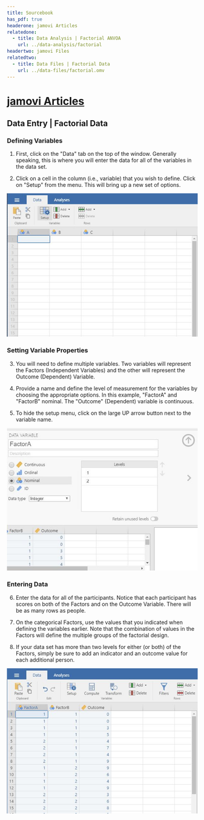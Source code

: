 ```yaml
---
title: Sourcebook
has_pdf: true
headerone: jamovi Articles
relatedone:
  - title: Data Analysis | Factorial ANVOA
    url: ../data-analysis/factorial
headertwo: jamovi Files
relatedtwo:
  - title: Data Files | Factorial Data
    url: ../data-files/factorial.omv
---
```


# [jamovi Articles](../index.md)

## Data Entry | Factorial Data 

### Defining Variables

1. First, click on the "Data" tab on the top of the window. Generally speaking, this is where you will enter the data for all of the variables in the data set. 

2. Click on a cell in the column (i.e., variable) that you wish to define. Click on "Setup" from the menu. This will bring up a new set of options. 

<p align="center"><kbd><img src="factorial1.png"></kbd></p>

### Setting Variable Properties

3. You will need to define multiple variables. Two variables will represent the Factors (Independent Variables) and the other will represent the Outcome (Dependent) Variable.

4. Provide a name and define the level of measurement for the variables by choosing the appropriate options. In this example, "FactorA" and "FactorB" nominal. The "Outcome" (Dependent) variable is continuous.

5. To hide the setup menu, click on the large UP arrow button next to the variable name.

<p align="center"><kbd><img src="factorial2.png"></kbd></p>

### Entering Data
 
6. Enter the data for all of the participants. Notice that each participant has scores on both of the Factors and on the Outcome Variable. There will be as many rows as people. 

7. On the categorical Factors, use the values that you indicated when defining the variables earlier. Note that the combination of values in the Factors will define the multiple groups of the factorial design.

8. If your data set has more than two levels for either (or both) of the Factors, simply be sure to add an indicator and an outcome value for each additional person.

<p align="center"><kbd><img src="factorial3.png"></kbd></p>
